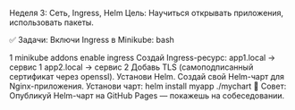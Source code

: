  Неделя 3: Сеть, Ingress, Helm
Цель: Научиться открывать приложения, использовать пакеты.

✅ Задачи:
Включи Ingress в Minikube:
bash


1
minikube addons enable ingress
Создай Ingress-ресурс:
app1.local → сервис 1
app2.local → сервис 2
Добавь TLS (самоподписанный сертификат через openssl).
Установи Helm.
Создай свой Helm-чарт для Nginx-приложения.
Установи чарт: helm install myapp ./mychart
🎯 Совет: Опубликуй Helm-чарт на GitHub Pages — покажешь на собеседовании. 
